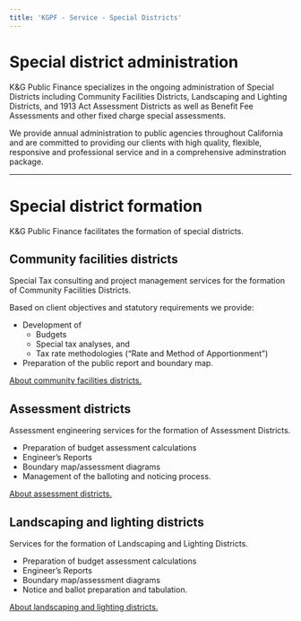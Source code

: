 ```yaml
---
title: 'KGPF - Service - Special Districts'
---
```


Special district administration
===============================

K&G Public Finance specializes in the ongoing administration of Special Districts including
Community Facilities Districts, Landscaping and Lighting Districts, and 1913 Act Assessment
Districts as well as Benefit Fee Assessments and other fixed charge special assessments.

We provide annual administration to public agencies throughout California and are committed to
providing our clients with high quality, flexible, responsive and professional service and in a
comprehensive adminstration package.

<!-- K&G Public Finance handles all aspects of Special District administration and we offer a -->
<!-- comprehensive administration service package. -->

---

Special district formation
==========================

K&G Public Finance facilitates the formation of special districts.

Community facilities districts
------------------------------

Special Tax consulting and project management services for the formation of Community Facilities
Districts.

Based on client objectives and statutory
requirements we provide:

- Development of
  - Budgets
  - Special tax analyses, and
  - Tax rate methodologies (<q>Rate and Method of Apportionment</q>)
- Preparation of the public report and boundary map.

[About community facilities districts.](/glossary#community-facilities-districts)

Assessment districts
--------------------

Assessment engineering services for the formation of Assessment Districts.

- Preparation of budget assessment calculations
- Engineer’s Reports
- Boundary map/assessment diagrams
- Management of the balloting and noticing process.

[About assessment districts.](/glossary#assessment-districts)

Landscaping and lighting districts
----------------------------------

Services for the formation of Landscaping and Lighting Districts.

- Preparation of budget assessment calculations
- Engineer’s Reports
- Boundary map/assessment diagrams
- Notice and ballot preparation and tabulation.

[About landscaping and lighting districts.](/glossary#landscaping-and-lighting-districts)
